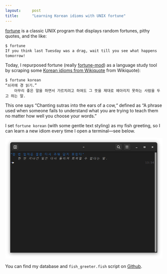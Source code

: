 ```yaml
---
layout:     post
title:      "Learning Korean idioms with UNIX fortune"
---
```


[fortune](https://en.wikipedia.org/wiki/Fortune_(Unix)) is a classic UNIX program that displays random fortunes, pithy quotes, and the like:

````text
$ fortune
If you think last Tuesday was a drag, wait till you see what happens tomorrow!
````

Today, I repurposed fortune (really [fortune-mod](https://github.com/shlomif/fortune-mod)) as a language study tool by scraping some [Korean idioms from Wikiquote](https://github.com/maxkapur/korean-fortunes) from Wikiquote):

````text
$ fortune korean
“쇠귀에 경 읽기.”
    아무리 좋은 말을 하면서 가르치려고 하여도 그 뜻을 제대로 헤아리지 못하는 사람을 두고 하는 말.
````

This one says “Chanting sutras into the ears of a cow,“ defined as “A phrase used when someone fails to understand what you are trying to teach them no matter how well you choose your words.”

I set `fortune korean` (with some gentle text styling) as my fish greeting, so I can learn a new idiom every time I open a terminal—see below.<!--more-->

![A screenshot of a fish prompt preceded by the output of the `fish_greeting.fish` script. The idiom is “한 번 엎지른 물은 다시 주워 담지 못한다” and its explanation is 한 번 지나간 일은 다시 돌이켜 회복할 수 없다는 말.](./assets/fish-fortune-greeter.png)

You can find my database and `fish_greeter.fish` script on [Github](https://github.com/maxkapur/korean-fortunes).

